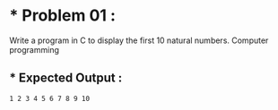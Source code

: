 # * Problem 01 :

Write a program in C to display the first 10 natural numbers. Computer programming   

## * Expected Output :

    1 2 3 4 5 6 7 8 9 10  